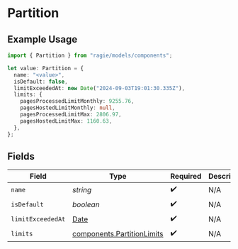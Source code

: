# Partition

## Example Usage

```typescript
import { Partition } from "ragie/models/components";

let value: Partition = {
  name: "<value>",
  isDefault: false,
  limitExceededAt: new Date("2024-09-03T19:01:30.335Z"),
  limits: {
    pagesProcessedLimitMonthly: 9255.76,
    pagesHostedLimitMonthly: null,
    pagesProcessedLimitMax: 2806.97,
    pagesHostedLimitMax: 1160.63,
  },
};
```

## Fields

| Field                                                                                         | Type                                                                                          | Required                                                                                      | Description                                                                                   |
| --------------------------------------------------------------------------------------------- | --------------------------------------------------------------------------------------------- | --------------------------------------------------------------------------------------------- | --------------------------------------------------------------------------------------------- |
| `name`                                                                                        | *string*                                                                                      | :heavy_check_mark:                                                                            | N/A                                                                                           |
| `isDefault`                                                                                   | *boolean*                                                                                     | :heavy_check_mark:                                                                            | N/A                                                                                           |
| `limitExceededAt`                                                                             | [Date](https://developer.mozilla.org/en-US/docs/Web/JavaScript/Reference/Global_Objects/Date) | :heavy_check_mark:                                                                            | N/A                                                                                           |
| `limits`                                                                                      | [components.PartitionLimits](../../models/components/partitionlimits.md)                      | :heavy_check_mark:                                                                            | N/A                                                                                           |